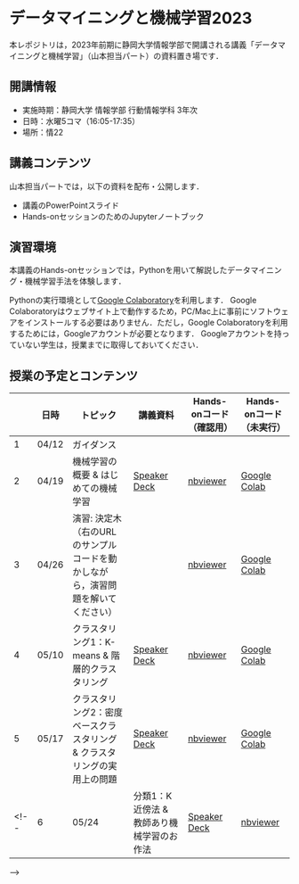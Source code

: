 # データマイニングと機械学習2023
本レポジトリは，2023年前期に静岡大学情報学部で開講される講義「データマイニングと機械学習」（山本担当パート）の資料置き場です．

## 開講情報
* 実施時期：静岡大学 情報学部 行動情報学科 3年次
* 日時：水曜5コマ（16:05-17:35）
* 場所：情22


## 講義コンテンツ
山本担当パートでは，以下の資料を配布・公開します．
* 講義のPowerPointスライド
* Hands-onセッションのためのJupyterノートブック


## 演習環境
本講義のHands-onセッションでは，Pythonを用いて解説したデータマイニング・機械学習手法を体験します．

Pythonの実行環境として[Google Colaboratory](https://colab.research.google.com/)を利用します．
Google Colaboratoryはウェブサイト上で動作するため，PC/Mac上に事前にソフトウェアをインストールする必要はありません．ただし，Google Colaboratoryを利用するためには，Googleアカウントが必要となります．
Googleアカウントを持っていない学生は，授業までに取得しておいてください．


## 授業の予定とコンテンツ
| |  日時  | トピック | 講義資料 | Hands-onコード（確認用） | Hands-onコード（未実行） |
| ---- | ---- | ---- | ---- | ---- | ---- |
| 1 | 04/12 | ガイダンス |  |  |  |
| 2 | 04/19 | 機械学習の概要 & はじめての機械学習 | [Speaker Deck](https://speakerdeck.com/trycycle/tetamaininkutoji-jie-xue-xi-2022-di-1hui-20220413) | [nbviewer](https://nbviewer.jupyter.org/github/hontolab-courses/dmml-2023/blob/main/notebook/introduction-to-ml.ipynb) | [Google Colab](https://colab.research.google.com/github/hontolab-courses/dmml-2023/blob/main/notebook/clean/introduction-to-ml.ipynb) |
| 3 | 04/26 | 演習: 決定木（右のURLのサンプルコードを動かしながら，演習問題を解いてください） |  | [nbviewer](https://nbviewer.jupyter.org/github/hontolab-courses/dmml-2023/blob/main/notebook/introduction-to-ml.ipynb) | [Google Colab](https://colab.research.google.com/github/hontolab-courses/dmml-2023/blob/main/notebook/clean/introduction-to-ml.ipynb) |
| 4 | 05/10 | クラスタリング1：K-means & 階層的クラスタリング | [Speaker Deck](https://speakerdeck.com/trycycle/tetamaininkutoji-jie-xue-xi-kurasutaringu1) | [nbviewer](https://nbviewer.jupyter.org/github/hontolab-courses/dmml-2023/blob/main/notebook/introduction-to-clustering.ipynb) | [Google Colab](https://colab.research.google.com/github/hontolab-courses/dmml-2023/blob/main/notebook/clean/introduction-to-clustering.ipynb) |
| 5 | 05/17 | クラスタリング2：密度ベースクラスタリング & クラスタリングの実用上の問題 | [Speaker Deck](https://speakerdeck.com/trycycle/detamainingutoji-jie-xue-xi-kurasutaringu2) | [nbviewer](https://nbviewer.jupyter.org/github/hontolab-courses/dmml-2023/blob/main/notebook/dbscan-and-others.ipynb) | [Google Colab](https://colab.research.google.com/github/hontolab-courses/dmml-2023/blob/main/notebook/clean/dbscan-and-others.ipynb) |
<!-- | 6 | 05/24 | 分類1：K近傍法 & 教師あり機械学習のお作法 | [Speaker Deck](https://speakerdeck.com/trycycle/tetamaininkutoji-jie-xue-xi-2022-di-4hui-20220511) | [nbviewer](https://nbviewer.jupyter.org/github/hontolab-courses/dmml-2023/blob/main/notebook/knn-and-ml-ops.ipynb) | [Google Colab](https://colab.research.google.com/github/hontolab-courses/dmml-2023/blob/main/notebook/clean/knn-and-ml-ops.ipynb) |
 -->
<!-- ## レポート課題
課題内容は，[こちらのページ](https://nbviewer.org/github/hontolab-courses/dmml-2022/blob/main/notebook/assignment.ipynb)に記載．

* 締め切り：2022年7月1日（金）
* 提出先：学務情報システム
* 提出形式
	* [こちらで指定したテンプレートファイル（Wordファイル）](https://github.com/hontolab-courses/dmml-2022/raw/main/report-template.docx)をレポートを作成すること．指定したテンプレート以外を用いた場合は，採点対象としない．
	* 提出時にはWordファイルをPDFファイルに変換すること -->